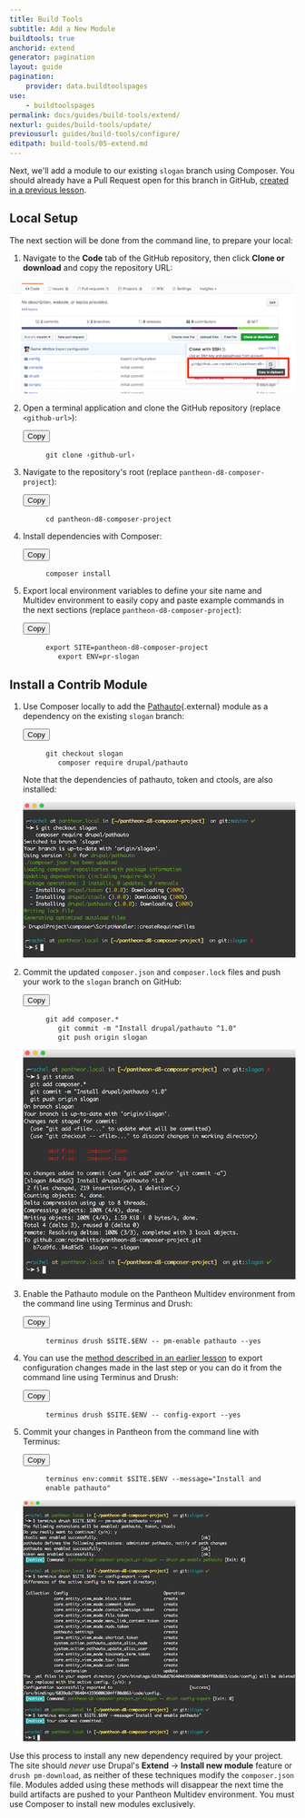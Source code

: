 ```yaml
---
title: Build Tools
subtitle: Add a New Module
buildtools: true
anchorid: extend
generator: pagination
layout: guide
pagination:
    provider: data.buildtoolspages
use:
    - buildtoolspages
permalink: docs/guides/build-tools/extend/
nexturl: guides/build-tools/update/
previousurl: guides/build-tools/configure/
editpath: build-tools/05-extend.md
---
```

Next, we'll add a module to our existing `slogan` branch using Composer. You should already have a Pull Request open for this branch in GitHub, [created in a previous lesson](/docs/guides/build-tools/new-pr/).

## Local Setup
The next section will be done from the command line, to prepare your local:

1. Navigate to the **Code** tab of the GitHub repository, then click **Clone or download** and copy the repository URL:

  ![Clone repository](/source/docs/assets/images/pr-workflow/clone.png)

2. Open a terminal application and clone the GitHub repository (replace `<github-url>`):

    <div class="copy-snippet">
      <button class="btn btn-default btn-clippy" data-clipboard-target="#git-clone">Copy</button>
      <figure><pre id="git-clone"><code class="command bash" data-lang="bash">git clone &lsaquo;github-url&rsaquo;</code></pre></figure>
    </div>

3. Navigate to the repository's root (replace `pantheon-d8-composer-project`):

    <div class="copy-snippet">
      <button class="btn btn-default btn-clippy" data-clipboard-target="#cd-project">Copy</button>
      <figure><pre id="cd-project"><code class="command bash" data-lang="bash">cd pantheon-d8-composer-project</code></pre></figure>
    </div>

4. Install dependencies with Composer:

    <div class="copy-snippet">
      <button class="btn btn-default btn-clippy" data-clipboard-target="#composer-install">Copy</button>
      <figure><pre id="composer-install"><code class="command bash" data-lang="bash">composer install</code></pre></figure>
    </div>

5. Export local environment variables to define your site name and Multidev environment to easily copy and paste example commands in the next sections (replace `pantheon-d8-composer-project`):

    <div class="copy-snippet">
      <button class="btn btn-default btn-clippy" data-clipboard-target="#export-var1">Copy</button>
      <figure><pre id="export-var1"><code class="command bash" data-lang="bash">export SITE=pantheon-d8-composer-project
      export ENV=pr-slogan</code></pre></figure>
    </div>

## Install a Contrib Module
1. Use Composer locally to add the [Pathauto](https://www.drupal.org/project/pathauto){.external} module as a dependency on the existing `slogan` branch:

    <div class="copy-snippet">
      <button class="btn btn-default btn-clippy" data-clipboard-target="#pathauto">Copy</button>
      <figure><pre id="pathauto"><code class="command bash" data-lang="bash">git checkout slogan
      composer require drupal/pathauto</code></pre></figure>
    </div>

    Note that the dependencies of pathauto, token and ctools, are also installed:

    ![Composer require pathauto](/source/docs/assets/images/pr-workflow/composer-require-pathauto.png)

2. Commit the updated `composer.json` and `composer.lock` files and push your work to the `slogan` branch on GitHub:

    <div class="copy-snippet">
      <button class="btn btn-default btn-clippy" data-clipboard-target="#pathauto-git-commit-push">Copy</button>
      <figure><pre id="pathauto-git-commit-push"><code class="command bash" data-lang="bash">git add composer.*
      git commit -m "Install drupal/pathauto ^1.0"
      git push origin slogan</code></pre></figure>
    </div>

    ![Commit composer.json and composer.lock](/source/docs/assets/images/pr-workflow/commit-pathauto.png)

3. Enable the Pathauto module on the Pantheon Multidev environment from the command line using Terminus and Drush:

    <div class="copy-snippet">
      <button class="btn btn-default btn-clippy" data-clipboard-target="#pathauto-enable">Copy</button>
      <figure><pre id="pathauto-enable"><code class="command bash" data-lang="bash">terminus drush $SITE.$ENV -- pm-enable pathauto --yes</code></pre></figure>
    </div>

4. You can use the [method described in an earlier lesson](/docs/guides/build-tools/configure/) to export configuration changes made in the last step or you can do it from the command line using Terminus and Drush:

    <div class="copy-snippet">
      <button class="btn btn-default btn-clippy" data-clipboard-target="#pathauto-export-config">Copy</button>
      <figure><pre id="pathauto-export-config"><code class="command bash" data-lang="bash">terminus drush $SITE.$ENV -- config-export --yes</code></pre></figure>
    </div>


5. Commit your changes in Pantheon from the command line with Terminus:

    <div class="copy-snippet">
      <button class="btn btn-default btn-clippy" data-clipboard-target="#pathauto-export-config-commit">Copy</button>
      <figure><pre id="pathauto-export-config-commit"><code class="command bash" data-lang="bash">terminus env:commit $SITE.$ENV --message="Install and enable pathauto"</code></pre></figure>
    </div>

    ![enable export config and commit](/source/docs/assets/images/pr-workflow/export-module-enable-config.png)

Use this process to install any new dependency required by your project. The site should *never* use Drupal's **Extend** -> **Install new module** feature or `drush pm-download`, as neither of these techniques modify the `composer.json` file. Modules added using these methods will disappear the next time the build artifacts are pushed to your Pantheon Multidev environment. You must use Composer to install new modules exclusively.
